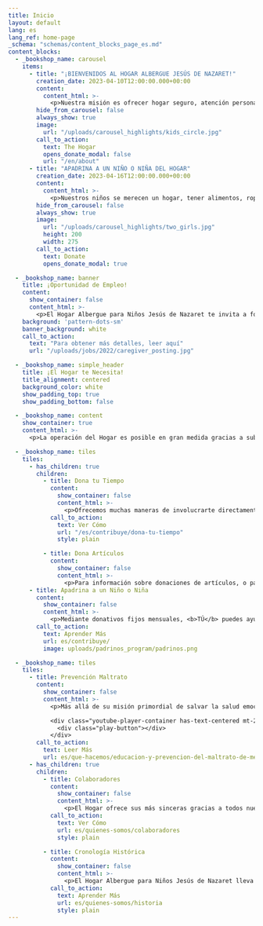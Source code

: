```yaml
---
title: Inicio
layout: default
lang: es
lang_ref: home-page
_schema: "schemas/content_blocks_page_es.md"
content_blocks:
  - _bookshop_name: carousel
    items:
      - title: "¡BIENVENIDOS AL HOGAR ALBERGUE JESÚS DE NAZARET!"
        creation_date: 2023-04-10T12:00:00.000+00:00
        content:
          content_html: >-
            <p>Nuestra misión es ofrecer hogar seguro, atención personal, alimentación, transportación, servicios médicos, educación, recreación, ayuda social y psicológica a niños y niñas víctimas de maltrato. Ante todo, en nuestro Hogar los niños reciben mucho AMOR.</p>
        hide_from_carousel: false
        always_show: true
        image:
          url: "/uploads/carousel_highlights/kids_circle.jpg"
        call_to_action:
          text: The Hogar
          opens_donate_modal: false
          url: "/en/about"
      - title: "APADRINA A UN NIÑO O NIÑA DEL HOGAR"
        creation_date: 2023-04-16T12:00:00.000+00:00
        content:
          content_html: >-
            <p>Nuestros niños se merecen un hogar, tener alimentos, ropa, ir a la escuela, jugar, recibir cuidados de salud y mucho amor. Con tu donativo mensual contribuyes a sanar las heridas de nuestros niños que han sido víctimas de maltrato. ¡Únete a nuestra familia de Padrinos!</p>
        hide_from_carousel: false
        always_show: true
        image:
          url: "/uploads/carousel_highlights/two_girls.jpg"
          height: 200
          width: 275
        call_to_action:
          text: Donate
          opens_donate_modal: true

  - _bookshop_name: banner
    title: ¡Oportunidad de Empleo!
    content:
      show_container: false
      content_html: >-
        <p>El Hogar Albergue para Niños Jesús de Nazaret te invita a formar parte de su equipo para brindar cuido y amor a niños en la plaza de Cuidador(a) de niños</p>
    background: 'pattern-dots-sm'
    banner_background: white
    call_to_action: 
      text: "Para obtener más detalles, leer aquí"
      url: "/uploads/jobs/2022/caregiver_posting.jpg"

  - _bookshop_name: simple_header
    title: ¡El Hogar te Necesita!
    title_alignment: centered
    background_color: white
    show_padding_top: true
    show_padding_bottom: false

  - _bookshop_name: content
    show_container: true
    content_html: >-
      <p>La operación del Hogar es posible en gran medida gracias a subvenciones de instituciones benéficas como Fondos Unidos y a donativos económicos de entidades gubernamentales, organizaciones cívicas y empresas privadas. No obstante, el apoyo más importante es el apoyo de la COMUNIDAD, personas como tú que se comprometen a ayudarnos a continuar nuestra labor y hacer la diferencia en la vida de nuestros niños.</p>

  - _bookshop_name: tiles
    tiles:
      - has_children: true
        children:
          - title: Dona tu Tiempo
            content:
              show_container: false
              content_html: >-
                <p>Ofrecemos muchas maneras de involucrarte directamente con el Hogar y ver los frutos de tu trabajo y dedicación.</p>
            call_to_action:
              text: Ver Cómo
              url: "/es/contribuye/dona-tu-tiempo"
              style: plain

          - title: Dona Artículos
            content:
              show_container: false
              content_html: >-
                <p>Para información sobre donaciones de artículos, o para coordinar la entrega de los artículos, llámanos al <a href="tel:7878316161">(787) 831-6161</a>.</p>
      - title: Apadrina a un Niño o Niña
        content:
          show_container: false
          content_html: >-
            <p>Mediante donativos fijos mensuales, <b>TÚ</b> puedes ayudarnos a sufragar los costos de  los servicios que damos a los niños durante su estadía en el Hogar.</p>
        call_to_action:
          text: Aprender Más
          url: es/contribuye/
          image: uploads/padrinos_program/padrinos.png

  - _bookshop_name: tiles
    tiles:
      - title: Prevención Maltrato
        content:
          show_container: false
          content_html: >-
            <p>Más allá de su misión primordial de salvar la salud emocional, mental y física de niños que han sido víctimas de maltrato, el Hogar promueve iniciativas para educar a la comunidad sobre el maltrato de menores en Puerto Rico, y erradicar este triste problema a través del tiempo.</p>

            <div class="youtube-player-container has-text-centered mt-2" data-embed="biW0VL6aMfE">
              <div class="play-button"></div>
            </div>
        call_to_action:
          text: Leer Más
          url: es/que-hacemos/educacion-y-prevencion-del-maltrato-de-menores
      - has_children: true
        children:
          - title: Colaboradores
            content:
              show_container: false
              content_html: >-
                <p>El Hogar ofrece sus más sinceras gracias a todos nuestros patrocinadores y colaboradores que mediante donativos, subvenciones, trabajo voluntario y donaciones de artículos apoyan nuestra misión.</p>
            call_to_action:
              text: Ver Cómo
              url: es/quienes-somos/colaboradores
              style: plain

          - title: Cronología Histórica
            content:
              show_container: false
              content_html: >-
                <p>El Hogar Albergue para Niños Jesús de Nazaret lleva más de dos décadas años dándo amor, servicios y un mejor futuro a niños y niñas de Puerto Rico que han sido víctimas de negligencia o maltrato.</p>
            call_to_action:
              text: Aprender Más
              url: es/quienes-somos/historia
              style: plain
---
```

